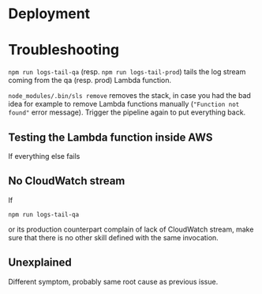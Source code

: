 # Deployment

# Troubleshooting

```npm run logs-tail-qa``` (resp. ```npm run logs-tail-prod```) tails the log stream coming from the qa (resp. prod) Lambda function.

```node_modules/.bin/sls remove``` removes the stack, in case you had the
bad idea for example to remove Lambda functions manually
(```"Function not found"``` error message).
Trigger the pipeline again to put everything back.

## Testing the Lambda function inside AWS

If everything else fails

## No CloudWatch stream

If 
```
npm run logs-tail-qa
```
or its production counterpart complain of lack of CloudWatch stream, 
make sure that there is no other skill defined with the same invocation.

## Unexplained 

Different symptom, probably same root cause as previous issue.